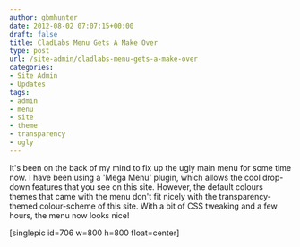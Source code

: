 ```yaml
---
author: gbmhunter
date: 2012-08-02 07:07:15+00:00
draft: false
title: CladLabs Menu Gets A Make Over
type: post
url: /site-admin/cladlabs-menu-gets-a-make-over
categories:
- Site Admin
- Updates
tags:
- admin
- menu
- site
- theme
- transparency
- ugly
---
```


It's been on the back of my mind to fix up the ugly main menu for some time now. I have been using a 'Mega Menu' plugin, which allows the cool drop-down features that you see on this site. However, the default colours themes that came with the menu don't fit nicely with the transparency-themed colour-scheme of this site. With a bit of CSS tweaking and a few hours, the menu now looks nice!



[singlepic id=706 w=800 h=800 float=center]
